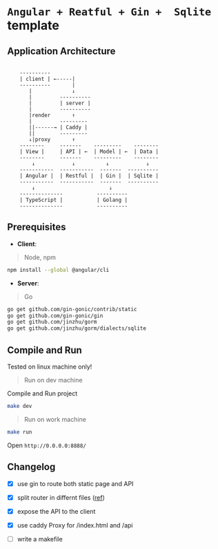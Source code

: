 # `Angular + Reatful + Gin +  Sqlite` template

## Application Architecture

```diagram

    ----------
    | client | ←-----|
    ----------       |
       |             ↓
       |         ----------
       |         | server |
       |         ----------
       |render       ↑
       |         ---------
       ||------→ | Caddy |
       ||        ---------
       ↓|proxy       ↑
    --------     -------    ---------    --------
    | View |     | API | ←  | Model | ←  | Data |
    --------     -------    ---------    --------
        ↓            ↓          ↓            ↓
    -----------  -----------  -------  ----------
    | Angular |  | Restful |  | Gin |  | Sqlite |
    -----------  -----------  -------  ----------
        ↓                        ↓
    --------------           ----------
    | TypeScript |           | Golang |
    --------------           ----------

```

## Prerequisites

- **Client**:

> Node, npm

```bash
npm install --global @angular/cli
```

- **Server**:

> Go

```bash
go get github.com/gin-gonic/contrib/static
go get github.com/gin-gonic/gin
go get github.com/jinzhu/gorm
go get github.com/jinzhu/gorm/dialects/sqlite
```

## Compile and Run

Tested on linux machine only!

> Run on dev machine

Compile and Run project

```bash
make dev
```

> Run on work machine

```bash
make run
```

Open `http://0.0.0.0:8888/`

## Changelog

- [x] use gin to route both static page and API
- [x] split router in differnt files ([ref](https://stackoverflow.com/questions/47115731/how-to-split-my-resources-into-multiply-files))
- [x] expose the API to the client
- [x] use caddy Proxy for /index.html and /api
- [ ] write a makefile

